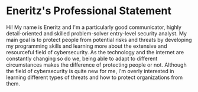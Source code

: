 # Eneritz's Professional Statement

Hi! My name is Eneritz and I'm a particularly good communicator, highly detail-oriented and skilled problem-solver 
entry-level security analyst. My main goal is to protect people from potential risks and threats by developing my 
programming skills and learning more about the extensive and resourceful field of cybersecurity. As the technology and 
the internet are constantly changing so do we, being able to adapt to different circumstances makes the difference of
protecting people or not. Although the field of cybersecurity is quite new for me, I'm overly interested in learning 
different types of threats and how to protect organizations from them.
